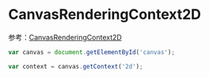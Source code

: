 CanvasRenderingContext2D
====

参考：[CanvasRenderingContext2D](https://developer.mozilla.org/en-US/docs/Web/API/CanvasRenderingContext2D)

```js
var canvas = document.getElementById('canvas');

var context = canvas.getContext('2d');
```



